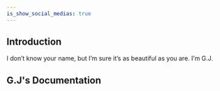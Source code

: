 ```yaml
---
is_show_social_medias: true
---
```


## Introduction

I don’t know your name, but I’m sure it’s as beautiful as you are. I’m G.J.

## G.J's Documentation

